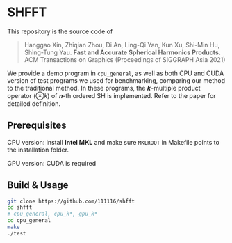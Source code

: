 # SHFFT

This repository is the source code of

>  Hanggao Xin, Zhiqian Zhou, Di An, Ling-Qi Yan, Kun Xu, Shi-Min Hu, Shing-Tung Yau. **Fast and Accurate Spherical Harmonics Products.** ACM Transactions on Graphics (Proceedings of SIGGRAPH Asia 2021)

We provide a demo program in `cpu_general`, as well as both CPU and CUDA version of test programs we used for benchmarking, comparing our method to the traditional method. In these programs, the 𝒌-multiple product operator (⊗𝑘) of 𝒏-th ordered SH is implemented. Refer to the paper for detailed definition.

## Prerequisites

CPU version: install **Intel MKL** and make sure `MKLROOT` in Makefile points to the installation folder.

GPU version: CUDA is required

## Build & Usage

```bash
git clone https://github.com/111116/shfft
cd shfft
# cpu_general, cpu_k*, gpu_k*
cd cpu_general
make
./test
```

